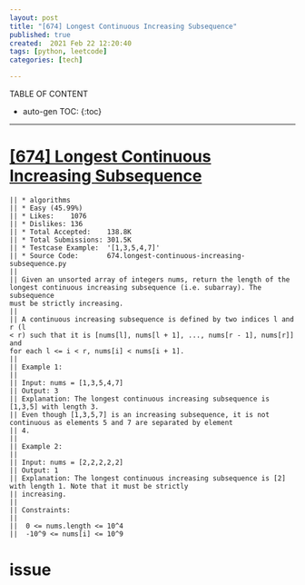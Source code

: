 ```yaml
---
layout: post
title: "[674] Longest Continuous Increasing Subsequence"
published: true
created:  2021 Feb 22 12:20:40
tags: [python, leetcode]
categories: [tech]

---
```


TABLE OF CONTENT

* auto-gen TOC:
{:toc}

- - -

# [[674] Longest Continuous Increasing Subsequence](https://leetcode.com/problems/longest-continuous-increasing-subsequence/description/)

    || * algorithms
    || * Easy (45.99%)
    || * Likes:    1076
    || * Dislikes: 136
    || * Total Accepted:    138.8K
    || * Total Submissions: 301.5K
    || * Testcase Example:  '[1,3,5,4,7]'
    || * Source Code:       674.longest-continuous-increasing-subsequence.py
    || 
    || Given an unsorted array of integers nums, return the length of the
    longest continuous increasing subsequence (i.e. subarray). The subsequence
    must be strictly increasing.
    || 
    || A continuous increasing subsequence is defined by two indices l and r (l
    < r) such that it is [nums[l], nums[l + 1], ..., nums[r - 1], nums[r]] and
    for each l <= i < r, nums[i] < nums[i + 1].
    ||  
    || Example 1:
    || 
    || Input: nums = [1,3,5,4,7]
    || Output: 3
    || Explanation: The longest continuous increasing subsequence is [1,3,5] with length 3.
    || Even though [1,3,5,7] is an increasing subsequence, it is not continuous as elements 5 and 7 are separated by element
    || 4.
    || 
    || Example 2:
    || 
    || Input: nums = [2,2,2,2,2]
    || Output: 1
    || Explanation: The longest continuous increasing subsequence is [2] with length 1. Note that it must be strictly
    || increasing.
    ||  
    || Constraints:
    || 
    || 	0 <= nums.length <= 10^4
    || 	-10^9 <= nums[i] <= 10^9

# issue


